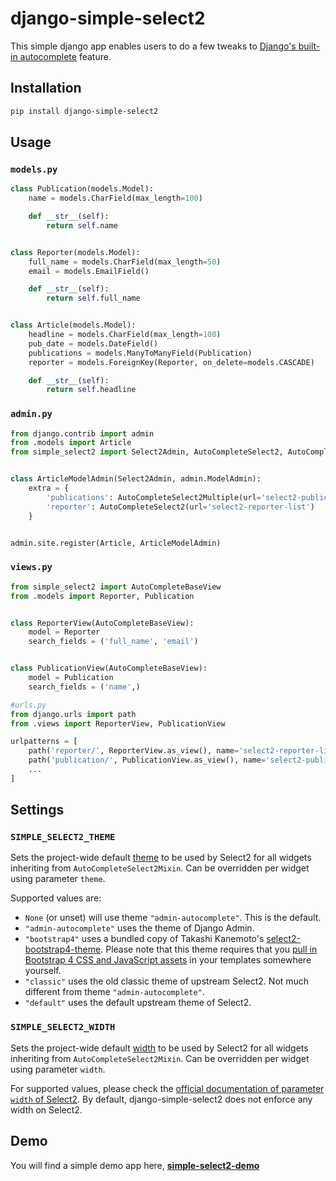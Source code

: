 # django-simple-select2

This simple django app enables users to do a few tweaks to [Django's built-in autocomplete](https://docs.djangoproject.com/en/dev/ref/contrib/admin/#django.contrib.admin.ModelAdmin.autocomplete_fields) feature.


## Installation

```bash
pip install django-simple-select2
```


## Usage

### `models.py`

```python
class Publication(models.Model):
    name = models.CharField(max_length=100)

    def __str__(self):
        return self.name


class Reporter(models.Model):
    full_name = models.CharField(max_length=50)
    email = models.EmailField()

    def __str__(self):
        return self.full_name


class Article(models.Model):
    headline = models.CharField(max_length=100)
    pub_date = models.DateField()
    publications = models.ManyToManyField(Publication)
    reporter = models.ForeignKey(Reporter, on_delete=models.CASCADE)

    def __str__(self):
        return self.headline
```


### `admin.py`

```python
from django.contrib import admin
from .models import Article
from simple_select2 import Select2Admin, AutoCompleteSelect2, AutoCompleteSelect2Multiple


class ArticleModelAdmin(Select2Admin, admin.ModelAdmin):
    extra = {
        'publications': AutoCompleteSelect2Multiple(url='select2-publication-list'),
        'reporter': AutoCompleteSelect2(url='select2-reporter-list')
    }


admin.site.register(Article, ArticleModelAdmin)
```


### `views.py`

```python
from simple_select2 import AutoCompleteBaseView
from .models import Reporter, Publication


class ReporterView(AutoCompleteBaseView):
    model = Reporter
    search_fields = ('full_name', 'email')


class PublicationView(AutoCompleteBaseView):
    model = Publication
    search_fields = ('name',)

#urls.py
from django.urls import path
from .views import ReporterView, PublicationView

urlpatterns = [
    path('reporter/', ReporterView.as_view(), name='select2-reporter-list'),
    path('publication/', PublicationView.as_view(), name='select2-publication-list'),
    ...
]
```


## Settings

### `SIMPLE_SELECT2_THEME`

Sets the project-wide default [theme](https://select2.org/appearance#themes)
to be used by Select2 for all widgets inheriting from `AutoCompleteSelect2Mixin`.
Can be overridden per widget using parameter `theme`.

Supported values are:
- `None` (or unset) will use theme `"admin-autocomplete"`. This is the default.
- `"admin-autocomplete"` uses the theme of Django Admin.
- `"bootstrap4"` uses a bundled copy of Takashi Kanemoto's [select2-bootstrap4-theme](https://github.com/ttskch/select2-bootstrap4-theme).
  Please note that this theme requires that you
  [pull in Bootstrap 4 CSS and JavaScript assets](https://getbootstrap.com/docs/4.0/getting-started/introduction/#quick-start)
  in your templates somewhere yourself.
- `"classic"` uses the old classic theme of upstream Select2. Not much different from theme `"admin-autocomplete"`.
- `"default"` uses the default upstream theme of Select2.


### `SIMPLE_SELECT2_WIDTH`

Sets the project-wide default [width](https://select2.org/appearance#container-width)
to be used by Select2 for all widgets inheriting from `AutoCompleteSelect2Mixin`.
Can be overridden per widget using parameter `width`.

For supported values, please check the [official documentation of parameter `width` of Select2](https://select2.org/appearance#container-width).
By default, django-simple-select2 does not enforce any width on Select2.


## Demo

You will find a simple demo app here, [**simple-select2-demo**](https://github.com/jerinpetergeorge/simple-select2-demo)
